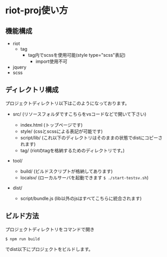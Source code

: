 # riot-proj使い方

## 機能構成
* riot
    * tag
        * tag内でscssを使用可能(style type="scss"表記)
            * import使用不可
* jquery
* scss

## ディレクトリ構成
プロジェクトディレクトリ以下はこのようになっております。

* src/ (リソースフォルダですこちらをvsコードなどで開いて下さい)
    * index.html (トップページです)
    * style/ (cssとscssによる表記が可能です)
    * script/lib/ (これ以下のディレクトリはそのままの状態でdistにコピーされます)
    * tag/ (riotのtagを格納するためのディレクトリです。)

* tool/
    * build/ (ビルドスクリプトが格納してあります)
    * localsv/ (ローカルサーバを起動できます `$ ./start-testsv.sh`)
* dist/
    * script/bundle.js (lib以外のjsはすべてこちらに統合されます)

## ビルド方法
プロジェクトディレクトリをコマンドで開き

```
$ npm run build
```

でdist以下にプロジェクトをビルドします。
